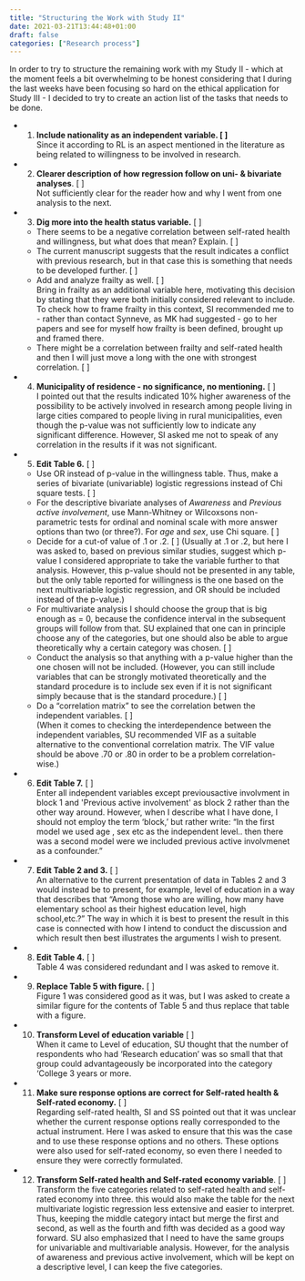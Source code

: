 ```yaml
---
title: "Structuring the Work with Study II"
date: 2021-03-21T13:44:48+01:00
draft: false
categories: ["Research process"]
---
```


In order to try to structure the remaining work with my Study II - which at the moment feels a bit overwhelming to be honest considering that I during the last weeks have been focusing so hard on the ethical application for Study III - I decided to try to create an action list of the tasks that needs to be done.

*  1. **Include nationality as an independent variable. [ ]** <br> Since it according to RL is an aspect mentioned in the literature as being related to willingness to be involved in research. 

* 2. **Clearer description of how regression follow on uni- & bivariate analyses**. [ ] <br> Not sufficiently clear for the reader how and why I went from one analysis to the next.

* 3. **Dig more into the health status variable.** [ ]

  + There seems to be a negative correlation between self-rated health and willingness, but what does that mean? Explain. [ ]
  + The current manuscript suggests that the result indicates a conflict with previous research, but in that case this is something that needs to be developed further. [ ]
  + Add and analyze frailty as well. [ ] <br> Bring in frailty as an additional variable here, motivating this decision by stating that they were both initially considered relevant to include. To check how to frame frailty in this context, SI recommended me to - rather than contact Synneve, as MK had suggested - go to her papers and see for myself how frailty is been defined, brought up and framed there.
  + There might be a correlation between frailty and self-rated health and then I will just move a long with the one with strongest correlation. [ ]

* 4. **Municipality of residence - no significance, no mentioning.** [ ] <br>
I pointed out that the results indicated 10% higher awareness of the possibility to be actively involved in research among people living in large cities compared to people living in rural municipalities, even though the p-value was not sufficiently low to indicate any significant difference. However, SI asked me not to speak of any correlation in the results if it was not significant.

* 5. **Edit Table 6.** [ ]

  + Use OR instead of p-value in the willingness table. Thus, make a series of bivariate (univariable) logistic regressions instead of Chi square tests. [ ]
  + For the descriptive bivariate analyses of *Awareness* and *Previous active involvement*, use Mann-Whitney or Wilcoxsons non-parametric tests for ordinal and nominal scale with more answer options than two (or three?). For *age* and *sex*, use Chi square. [ ]
  + Decide for a cut-of value of .1 or .2. [ ] (Usually at .1 or .2, but here I was asked to, based on previous similar studies, suggest which p-value I considered appropriate to take the variable further to that analysis. However, this p-value should not be presented in any table, but the only table reported for willingness is the one based on the next multivariable logistic regression, and OR should be included instead of the p-value.)
  + For multivariate analysis I should choose the group that is big enough as = 0, because the confidence interval in the subsequent groups will follow from that. SU explained that one can in principle choose any of the categories, but one should also be able to argue theoretically why a certain category was chosen. [ ]
  + Conduct the analysis so that anything with a p-value higher than the one chosen will not be included. (However, you can still include variables that can be strongly motivated theoretically and the standard procedure is to include sex even if it is not significant simply because that is the standard procedure.) [ ] 
  + Do a “correlation matrix” to see the correlation betwen the independent variables. [ ] <br> (When it comes to checking the interdependence between the independent variables, SU recommended VIF as a suitable alternative to the conventional correlation matrix. The VIF value should be above .70 or .80 in order to be a problem correlation-wise.)
  
* 6. **Edit Table 7.** [ ] <br> Enter all independent variables except previousactive involvment in block 1 and 'Previous active involvement' as block 2 rather than the other way around. However, when I describe what I have done, I should not employ the term ‘block,’ but rather write: “In the first model we used age , sex etc as the independent level.. then there was a second model were we included previous active involvmenet as a confounder.”

* 7. **Edit Table 2 and 3.** [ ] <br> An alternative to the current presentation of data in Tables 2 and 3 would instead be to present, for example, level of education in a way that describes that “Among those who are willing, how many have elementary school as their highest education level, high school,etc.?” The way in which it is best to present the result in this case is connected with how I intend to conduct the discussion and which result then best illustrates the arguments I wish to present.

* 8. **Edit Table 4.** [ ] <br> Table 4 was considered redundant and I was asked to remove it. 

* 9. **Replace Table 5 with figure.** [ ] <br> Figure 1 was considered good as it was, but I was asked to create a similar figure for the contents of Table 5 and thus replace that table with a figure.

* 10. **Transform Level of education variable** [ ] <br>  When it came to Level of education, SU thought that the number of respondents who had ‘Research education’ was so small that that group could advantageously be incorporated into the category ‘College 3 years or more.

* 11. **Make sure response options are correct for Self-rated health & Self-rated economy.** [ ] <br> Regarding self-rated health, SI and SS pointed out that it was unclear whether the current response options really corresponded to the actual instrument. Here I was asked to ensure that this was the case and to use these response options and no others. These options were also used for self-rated economy, so even there I needed to ensure they were correctly formulated.

* 12. **Transform Self-rated health and Self-rated economy variable**. [ ] <br> Transform the five categories related to self-rated health and self-rated economy into three. this would also make the table for the next multivariate logistic regression less extensive and easier to interpret. Thus, keeping the middle category intact but merge the first and second, as well as the fourth and fifth was decided as a good way forward. SU also emphasized that I need to have the same groups for univariable and multivariable analysis. However, for the analysis of awareness and previous active involvement, which will be kept on a descriptive level, I can keep the five categories.
